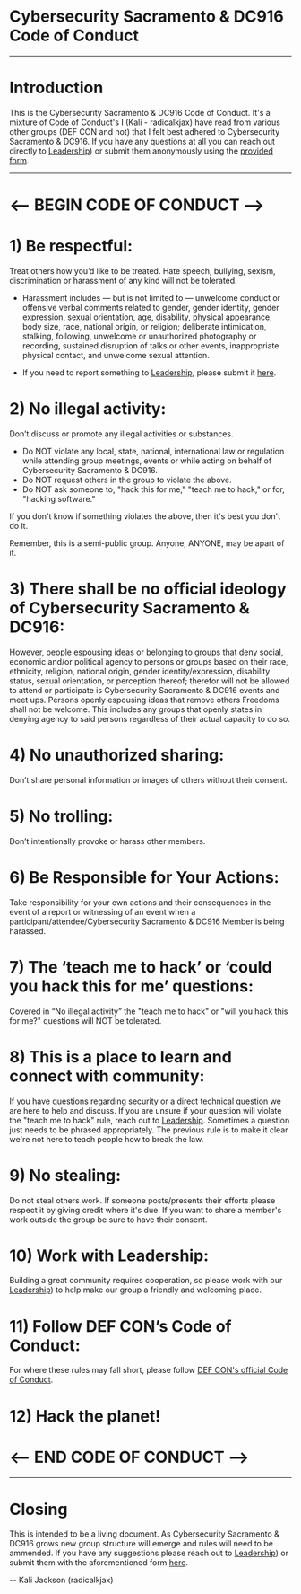 # Cybersecurity Sacramento & DC916 Code of Conduct
---

# Introduction
This is the Cybersecurity Sacramento & DC916 Code of Conduct. It's a mixture of Code of Conduct's I (Kali - radicalkjax) have read from various other groups (DEF CON and not) that I felt best adhered to Cybersecurity Sacramento & DC916. If you have any questions at all you can reach out directly to [Leadership](https://dc916.com/Leadership)) or submit them anonymously using the [provided form](https://docs.google.com/forms/d/e/1FAIpQLSfAvA1sVB5_xy5_RFFwnP3ZBAAoc98rgiKZLcIY23bnHmV8qQ/viewform?usp=sf_link).

---

# <-- BEGIN CODE OF CONDUCT -->

# 1) Be respectful: 

Treat others how you’d like to be treated. Hate speech, bullying, sexism, discrimination or harassment of any kind will not be tolerated.

* Harassment includes — but is not limited to — unwelcome conduct or offensive verbal comments related to gender, gender identity, gender expression, sexual orientation, age, disability, physical appearance, body size, race, national origin, or religion; deliberate intimidation, stalking, following, unwelcome or unauthorized photography or recording, sustained disruption of talks or other events, inappropriate physical contact, and unwelcome sexual attention.

* If you need to report something to [Leadership](https://dc916.com/Leadership), please submit it [here](https://docs.google.com/forms/d/e/1FAIpQLSfAvA1sVB5_xy5_RFFwnP3ZBAAoc98rgiKZLcIY23bnHmV8qQ/viewform?usp=sf_link).

# 2) No illegal activity: 

Don’t discuss or promote any illegal activities or substances.

* Do NOT violate any local, state, national, international law or regulation while attending group meetings, events or while acting on behalf of Cybersecurity Sacramento & DC916.
* Do NOT request others in the group to violate the above.
* Do NOT ask someone to, "hack this for me," "teach me to hack," or for, "hacking software."

If you don't know if something violates the above, then it's best you don't do it.

Remember, this is a semi-public group. Anyone, ANYONE, may be apart of it.

# 3) There shall be no official ideology of Cybersecurity Sacramento & DC916:

However, people espousing ideas or belonging to groups that deny social, economic and/or political agency to persons or groups based on their race, ethnicity, religion, national origin, gender identity/expression, disability status, sexual orientation, or perception thereof; therefor will not be allowed to attend or participate is Cybersecurity Sacramento & DC916 events and meet ups. Persons openly espousing ideas that remove others Freedoms shall not be welcome. This includes any groups that openly states in denying agency to said persons regardless of their actual capacity to do so.

# 4) No unauthorized sharing: 

Don’t share personal information or images of others without their consent.

# 5) No trolling: 

Don’t intentionally provoke or harass other members.

# 6) Be Responsible for Your Actions: 

Take responsibility for your own actions and their consequences in the event of a report or witnessing of an event when a participant/attendee/Cybersecurity Sacramento & DC916 Member is being harassed.

# 7) The ‘teach me to hack’ or ‘could you hack this for me’ questions:

Covered in “No illegal activity” the "teach me to hack" or "will you hack this for me?" questions will NOT be tolerated.

# 8) This is a place to learn and connect with community: 

If you have questions regarding security or a direct technical question we are here to help and discuss. If you are unsure if your question will violate the "teach me to hack" rule, reach out to [Leadership](https://dc916.com/Leadership). Sometimes a question just needs to be phrased appropriately. The previous rule is to make it clear we're not here to teach people how to break the law.

# 9) No stealing: 

Do not steal others work. If someone posts/presents their efforts please respect it by giving credit where it's due. If you want to share a member's work outside the group be sure to have their consent.

# 10) Work with Leadership: 

Building a great community requires cooperation, so please work with our [Leadership](https://dc916.com/Leadership)) to help make our group a friendly and welcoming place.

# 11) Follow DEF CON’s Code of Conduct: 

For where these rules may fall short, please follow [DEF CON's official Code of Conduct](https://defcon.org/html/links/dc-code-of-conduct.html).

# 12) Hack the planet! 
# <-- END CODE OF CONDUCT -->
----
# Closing
This is intended to be a living document. As Cybersecurity Sacramento & DC916 grows new group structure will emerge and rules will need to be ammended. If you have any suggestions please reach out to [Leadership](https://dc916.com/Leadership)) or submit them with the aforementioned form [here](https://docs.google.com/forms/d/e/1FAIpQLSfAvA1sVB5_xy5_RFFwnP3ZBAAoc98rgiKZLcIY23bnHmV8qQ/viewform?usp=sf_link).

-- Kali Jackson (radicalkjax)